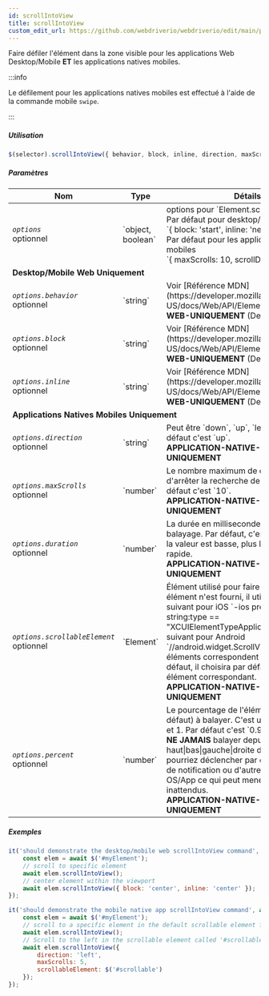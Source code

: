 ```yaml
---
id: scrollIntoView
title: scrollIntoView
custom_edit_url: https://github.com/webdriverio/webdriverio/edit/main/packages/webdriverio/src/commands/element/scrollIntoView.ts
---
```


Faire défiler l'élément dans la zone visible pour les applications Web Desktop/Mobile <strong>ET</strong> les applications natives mobiles.

:::info

Le défilement pour les applications natives mobiles est effectué à l'aide de la commande mobile `swipe`.

:::

##### Utilisation

```js
$(selector).scrollIntoView({ behavior, block, inline, direction, maxScrolls, duration, scrollableElement, percent })
```

##### Paramètres

<table>
  <thead>
    <tr>
      <th>Nom</th><th>Type</th><th>Détails</th>
    </tr>
  </thead>
  <tbody>
    <tr>
      <td><code><var>options</var></code><br /><span className="label labelWarning">optionnel</span></td>
      <td>`object, boolean`</td>
      <td>options pour `Element.scrollIntoView()`. Par défaut pour desktop/mobile web: <br/> `{ block: 'start', inline: 'nearest' }` <br /> Par défaut pour les applications natives mobiles <br /> `{ maxScrolls: 10, scrollDirection: 'down' }`</td>
    </tr>
    <tr>
              <td colspan="3"><strong>Desktop/Mobile Web Uniquement</strong></td>
            </tr>
    <tr>
      <td><code><var>options.behavior</var></code><br /><span className="label labelWarning">optionnel</span></td>
      <td>`string`</td>
      <td>Voir [Référence MDN](https://developer.mozilla.org/en-US/docs/Web/API/Element/scrollIntoView). <br /><strong>WEB-UNIQUEMENT</strong> (Desktop/Mobile)</td>
    </tr>
    <tr>
      <td><code><var>options.block</var></code><br /><span className="label labelWarning">optionnel</span></td>
      <td>`string`</td>
      <td>Voir [Référence MDN](https://developer.mozilla.org/en-US/docs/Web/API/Element/scrollIntoView). <br /><strong>WEB-UNIQUEMENT</strong> (Desktop/Mobile)</td>
    </tr>
    <tr>
      <td><code><var>options.inline</var></code><br /><span className="label labelWarning">optionnel</span></td>
      <td>`string`</td>
      <td>Voir [Référence MDN](https://developer.mozilla.org/en-US/docs/Web/API/Element/scrollIntoView). <br /><strong>WEB-UNIQUEMENT</strong> (Desktop/Mobile)</td>
    </tr>
    <tr>
              <td colspan="3"><strong>Applications Natives Mobiles Uniquement</strong></td>
            </tr>
    <tr>
      <td><code><var>options.direction</var></code><br /><span className="label labelWarning">optionnel</span></td>
      <td>`string`</td>
      <td>Peut être `down`, `up`, `left` ou `right`, par défaut c'est `up`. <br /><strong>APPLICATION-NATIVE-MOBILE-UNIQUEMENT</strong></td>
    </tr>
    <tr>
      <td><code><var>options.maxScrolls</var></code><br /><span className="label labelWarning">optionnel</span></td>
      <td>`number`</td>
      <td>Le nombre maximum de défilements avant d'arrêter la recherche de l'élément, par défaut c'est `10`. <br /><strong>APPLICATION-NATIVE-MOBILE-UNIQUEMENT</strong></td>
    </tr>
    <tr>
      <td><code><var>options.duration</var></code><br /><span className="label labelWarning">optionnel</span></td>
      <td>`number`</td>
      <td>La durée en millisecondes pour le balayage. Par défaut, c'est `1500` ms. Plus la valeur est basse, plus le balayage est rapide.<br /><strong>APPLICATION-NATIVE-MOBILE-UNIQUEMENT</strong></td>
    </tr>
    <tr>
      <td><code><var>options.scrollableElement</var></code><br /><span className="label labelWarning">optionnel</span></td>
      <td>`Element`</td>
      <td>Élément utilisé pour faire défiler. Si aucun élément n'est fourni, il utilisera le sélecteur suivant pour iOS `-ios predicate string:type == "XCUIElementTypeApplication"` et le suivant pour Android `//android.widget.ScrollView'`. Si plusieurs éléments correspondent au sélecteur par défaut, il choisira par défaut le premier élément correspondant. <br /> <strong>APPLICATION-NATIVE-MOBILE-UNIQUEMENT</strong></td>
    </tr>
    <tr>
      <td><code><var>options.percent</var></code><br /><span className="label labelWarning">optionnel</span></td>
      <td>`number`</td>
      <td>Le pourcentage de l'élément défilable (par défaut) à balayer. C'est une valeur entre 0 et 1. Par défaut c'est `0.95`.<br /><strong>NE JAMAIS</strong> balayer depuis l'exact haut|bas|gauche|droite de l'écran, vous pourriez déclencher par exemple la barre de notification ou d'autres fonctionnalités OS/App ce qui peut mener à des résultats inattendus.<br /> <strong>APPLICATION-NATIVE-MOBILE-UNIQUEMENT</strong></td>
    </tr>
  </tbody>
</table>

##### Exemples

```js title="desktop.mobile.web.scrollIntoView.js"
it('should demonstrate the desktop/mobile web scrollIntoView command', async () => {
    const elem = await $('#myElement');
    // scroll to specific element
    await elem.scrollIntoView();
    // center element within the viewport
    await elem.scrollIntoView({ block: 'center', inline: 'center' });
});

```

```js title="mobile.native.app.scrollIntoView.js"
it('should demonstrate the mobile native app scrollIntoView command', async () => {
    const elem = await $('#myElement');
    // scroll to a specific element in the default scrollable element for Android or iOS for a maximum of 10 scrolls
    await elem.scrollIntoView();
    // Scroll to the left in the scrollable element called '#scrollable' for a maximum of 5 scrolls
    await elem.scrollIntoView({
        direction: 'left',
        maxScrolls: 5,
        scrollableElement: $('#scrollable')
    });
});
```